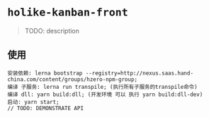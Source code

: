 `holike-kanban-front`
===
> TODO: description
## 使用
```
安装依赖: lerna bootstrap --registry=http://nexus.saas.hand-china.com/content/groups/hzero-npm-group;
编译 子服务: lerna run transpile; (执行所有子服务的transpile命令)
编译 dll: yarn build:dll; (开发环境 可以 执行 yarn build:dll-dev)
启动: yarn start;
// TODO: DEMONSTRATE API
```